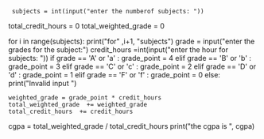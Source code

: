      subjects = int(input("enter the numberof subjects: "))
total_credit_hours = 0
total_weighted_grade = 0


for i in range(subjects):
    print("for" ,i+1, "subjects")
    grade = input("enter the grades for the subject:")
    credit_hours =int(input("enter the hour for subjects: "))
    if grade == 'A' or 'a' :
        grade_point = 4
    elif grade == 'B' or 'b' :
        grade_point = 3
    elif grade == 'C' or 'c' :
        grade_point = 2
    elif grade == 'D' or 'd' :
        grade_point = 1
    elif grade == 'F' or 'f' :
        grade_point = 0
    else:
        print("Invalid input ")
    
    
    weighted_grade = grade_point * credit_hours
    total_weighted_grade  += weighted_grade
    total_credit_hours  += credit_hours
    
cgpa = total_weighted_grade / total_credit_hours
print("the cgpa is ", cgpa)
